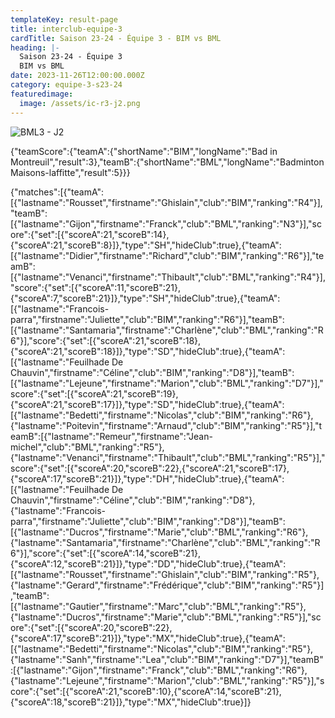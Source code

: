 ```yaml
---
templateKey: result-page
title: interclub-equipe-3
cardTitle: Saison 23-24 - Équipe 3 - BIM vs BML
heading: |-
  Saison 23-24 - Équipe 3
  BIM vs BML
date: 2023-11-26T12:00:00.000Z
category: equipe-3-s23-24
featuredimage:
  image: /assets/ic-r3-j2.png
---
```

![](/assets/ic-r3-j2.png "BML3 - J2")

<teamscoreboard>{"teamScore":{"teamA":{"shortName":"BIM","longName":"Bad in Montreuil","result":3},"teamB":{"shortName":"BML","longName":"Badminton Maisons-laffitte","result":5}}}</teamscoreboard>

<scoreboard>{"matches":[{"teamA":[{"lastname":"Rousset","firstname":"Ghislain","club":"BIM","ranking":"R4"}],"teamB":[{"lastname":"Gijon","firstname":"Franck","club":"BML","ranking":"N3"}],"score":{"set":[{"scoreA":21,"scoreB":14},{"scoreA":21,"scoreB":8}]},"type":"SH","hideClub":true},{"teamA":[{"lastname":"Didier","firstname":"Richard","club":"BIM","ranking":"R6"}],"teamB":[{"lastname":"Venanci","firstname":"Thibault","club":"BML","ranking":"R4"}],"score":{"set":[{"scoreA":11,"scoreB":21},{"scoreA":7,"scoreB":21}]},"type":"SH","hideClub":true},{"teamA":[{"lastname":"Francois-parra","firstname":"Juliette","club":"BIM","ranking":"R6"}],"teamB":[{"lastname":"Santamaria","firstname":"Charlène","club":"BML","ranking":"R6"}],"score":{"set":[{"scoreA":21,"scoreB":18},{"scoreA":21,"scoreB":18}]},"type":"SD","hideClub":true},{"teamA":[{"lastname":"Feuilhade De Chauvin","firstname":"Céline","club":"BIM","ranking":"D8"}],"teamB":[{"lastname":"Lejeune","firstname":"Marion","club":"BML","ranking":"D7"}],"score":{"set":[{"scoreA":21,"scoreB":19},{"scoreA":21,"scoreB":17}]},"type":"SD","hideClub":true},{"teamA":[{"lastname":"Bedetti","firstname":"Nicolas","club":"BIM","ranking":"R6"},{"lastname":"Poitevin","firstname":"Arnaud","club":"BIM","ranking":"R5"}],"teamB":[{"lastname":"Remeur","firstname":"Jean-michel","club":"BML","ranking":"R5"},{"lastname":"Venanci","firstname":"Thibault","club":"BML","ranking":"R5"}],"score":{"set":[{"scoreA":20,"scoreB":22},{"scoreA":21,"scoreB":17},{"scoreA":17,"scoreB":21}]},"type":"DH","hideClub":true},{"teamA":[{"lastname":"Feuilhade De Chauvin","firstname":"Céline","club":"BIM","ranking":"D8"},{"lastname":"Francois-parra","firstname":"Juliette","club":"BIM","ranking":"D8"}],"teamB":[{"lastname":"Ducros","firstname":"Marie","club":"BML","ranking":"R6"},{"lastname":"Santamaria","firstname":"Charlène","club":"BML","ranking":"R6"}],"score":{"set":[{"scoreA":14,"scoreB":21},{"scoreA":12,"scoreB":21}]},"type":"DD","hideClub":true},{"teamA":[{"lastname":"Rousset","firstname":"Ghislain","club":"BIM","ranking":"R5"},{"lastname":"Gerard","firstname":"Frédérique","club":"BIM","ranking":"R5"}],"teamB":[{"lastname":"Gautier","firstname":"Marc","club":"BML","ranking":"R5"},{"lastname":"Ducros","firstname":"Marie","club":"BML","ranking":"R5"}],"score":{"set":[{"scoreA":20,"scoreB":22},{"scoreA":17,"scoreB":21}]},"type":"MX","hideClub":true},{"teamA":[{"lastname":"Bedetti","firstname":"Nicolas","club":"BIM","ranking":"R5"},{"lastname":"Sanh","firstname":"Lea","club":"BIM","ranking":"D7"}],"teamB":[{"lastname":"Gijon","firstname":"Franck","club":"BML","ranking":"R6"},{"lastname":"Lejeune","firstname":"Marion","club":"BML","ranking":"R5"}],"score":{"set":[{"scoreA":21,"scoreB":10},{"scoreA":14,"scoreB":21},{"scoreA":18,"scoreB":21}]},"type":"MX","hideClub":true}]}</scoreboard>